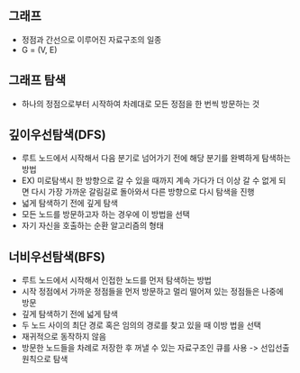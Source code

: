 ## 그래프
+ 정점과 간선으로 이루어진 자료구조의 일종
+ G = (V, E)

## 그래프 탐색
+ 하나의 정점으로부터 시작하여 차례대로 모든 정점을 한 번씩 방문하는 것

## 깊이우선탐색(DFS)
+ 루트 노드에서 시작해서 다음 분기로 넘어가기 전에 해당 분기를 완벽하게 탐색하는 방법
+ EX) 미로탐색시 한 방향으로 갈 수 있을 때까지 계속 가다가 더 이상 갈 수 없게 되면 다시 가장 가까운 갈림길로 돌아와서 다른 방향으로 다시 탐색을 진행
+ 넓게 탐색하기 전에 깊게 탐색
+ 모든 노드를 방문하고자 하는 경우에 이 방법을 선택
+ 자기 자신을 호출하는 순환 알고리즘의 형태
## 너비우선탐색(BFS)
+ 루트 노드에서 시작해서 인접한 노드를 먼저 탐색하는 방법
+ 시작 정점에서 가까운 정점들을 먼저 방문하고 멀리 떨어져 있는 정점들은 나중에 방문
+ 깊게 탐색하기 전에 넓게 탐색
+ 두 노드 사이의 최단 경로 혹은 임의의 경로를 찾고 있을 때 이방 법을 선택
+ 재귀적으로 동작하지 않음
+ 방문한 노드들을 차례로 저장한 후 꺼낼 수 있는 자료구조인 큐를 사용 -> 선입선출 원칙으로 탐색